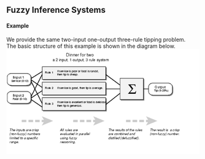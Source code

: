 ## Fuzzy Inference Systems

#### Example
We provide the same two-input one-output three-rule tipping problem.   
The basic structure of this example is shown in the diagram below.   
![Alt Text](../images/fuzzy_in.gif)
